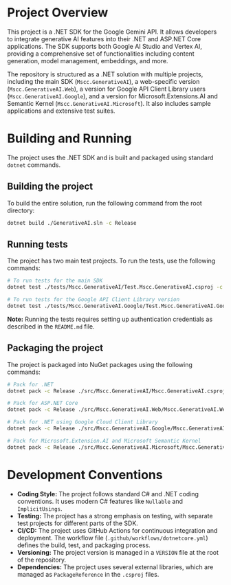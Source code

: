 # Project Overview

This project is a .NET SDK for the Google Gemini API. It allows developers to integrate generative AI features into their .NET and ASP.NET Core applications. The SDK supports both Google AI Studio and Vertex AI, providing a comprehensive set of functionalities including content generation, model management, embeddings, and more.

The repository is structured as a .NET solution with multiple projects, including the main SDK (`Mscc.GenerativeAI`), a web-specific version (`Mscc.GenerativeAI.Web`), a version for Google API Client Library users (`Mscc.GenerativeAI.Google`), and a version for Microsoft.Extensions.AI and Semantic Kernel (`Mscc.GenerativeAI.Microsoft`). It also includes sample applications and extensive test suites.

# Building and Running

The project uses the .NET SDK and is built and packaged using standard `dotnet` commands.

## Building the project

To build the entire solution, run the following command from the root directory:

```bash
dotnet build ./GenerativeAI.sln -c Release
```

## Running tests

The project has two main test projects. To run the tests, use the following commands:

```bash
# To run tests for the main SDK
dotnet test ./tests/Mscc.GenerativeAI/Test.Mscc.GenerativeAI.csproj -c Release --logger "console;verbosity=detailed"

# To run tests for the Google API Client Library version
dotnet test ./tests/Mscc.GenerativeAI.Google/Test.Mscc.GenerativeAI.Google.csproj -c Release --logger "console;verbosity=detailed"
```

**Note:** Running the tests requires setting up authentication credentials as described in the `README.md` file.

## Packaging the project

The project is packaged into NuGet packages using the following commands:

```bash
# Pack for .NET
dotnet pack -c Release ./src/Mscc.GenerativeAI/Mscc.GenerativeAI.csproj -o output/

# Pack for ASP.NET Core
dotnet pack -c Release ./src/Mscc.GenerativeAI.Web/Mscc.GenerativeAI.Web.csproj -o output/

# Pack for .NET using Google Cloud Client Library
dotnet pack -c Release ./src/Mscc.GenerativeAI.Google/Mscc.GenerativeAI.Google.csproj -o output/

# Pack for Microsoft.Extension.AI and Microsoft Semantic Kernel
dotnet pack -c Release ./src/Mscc.GenerativeAI.Microsoft/Mscc.GenerativeAI.Microsoft.csproj -o output/
```

# Development Conventions

*   **Coding Style:** The project follows standard C# and .NET coding conventions. It uses modern C# features like `Nullable` and `ImplicitUsings`.
*   **Testing:** The project has a strong emphasis on testing, with separate test projects for different parts of the SDK.
*   **CI/CD:** The project uses GitHub Actions for continuous integration and deployment. The workflow file (`.github/workflows/dotnetcore.yml`) defines the build, test, and packaging process.
*   **Versioning:** The project version is managed in a `VERSION` file at the root of the repository.
*   **Dependencies:** The project uses several external libraries, which are managed as `PackageReference` in the `.csproj` files.
